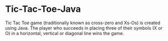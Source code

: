# Tic-Tac-Toe-Java
Tic Tac Toe game (traditionally known as cross-zero and Xs-Os) is created using Java.
The player who succeeds in placing three of their symbols (X or O) in a horizontal, vertical or diagonal line wins the game.
